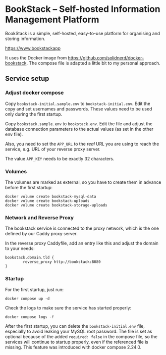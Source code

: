 
# BookStack – Self-hosted Information Management Platform

BookStack is a simple, self-hosted, easy-to-use platform for organising and storing information.

https://www.bookstackapp

It uses the Docker image from https://github.com/solidnerd/docker-bookstack.
The compose file is adapted a little bit to my personal approach.

## Service setup

### Adjust docker compose

Copy `bookstack-initial.sample.env` to `bookstack-initial.env`. Edit the copy and set usernames and passwords. 
These values need to be used only during the first startup.

Copy `bookstack.sample.env` to `bookstack.env`. Edit the file and adjust the database connection parameters to the actual values (as set in the other env file).

Also, you need to set the `APP_URL` to the *real* URL you are using to reach the service, e.g. URL of your reverse proxy server.

The value `APP_KEY` needs to be exactly 32 characters.

### Volumes

The volumes are marked as external, so you have to create them in advance before the first startup:

```
docker volume create bookstack-mysql-data
docker volume create bookstack-uploads
docker volume create bookstack-storage-uploads
```

### Network and Reverse Proxy

The bookstack service is connected to the proxy network, which is the one defined by our Caddy proxy server.

In the reverse proxy Caddyfile, add an entry like this and adjust the domain to your needs:

```
bookstack.domain.tld {
        reverse_proxy http://bookstack:8080
}
```

### Startup

For the first startup, just run:

```
docker compose up -d
```

Check the logs to make sure the service has started properly:

```
docker compose logs -f
```

After the first startup, you can delete the `bookstack-initial.env` file, especially to avoid leaking your MySQL root password.
The file is set as optional because of the added `required: false` in the compose file, so the services will continue to startup properly, even if the referenced file is missing.
This feature was introduced with docker compose 2.24.0.
